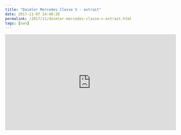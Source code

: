 ```yaml
---
title: "Daimler Mercedes Classe S - extrait"
date: 2017-11-07 14:48:28
permalink: /2017/11/daimler-mercedes-classe-s-extrait.html
tags: [nan]
---
```


<iframe width="560" height="315" src="https://www.youtube.com/embed/vKDDvBdj5hQ" frameborder="0" allowfullscreen></iframe>
